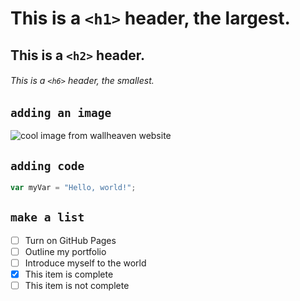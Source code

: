 # This is a `<h1>` header, the largest.
## This is a `<h2>` header.
###### This is a `<h6>` header, the smallest.
## `adding an image`
![cool image from wallheaven website](https://w.wallhaven.cc/full/kx/wallhaven-kx5v57.jpg)
## `adding code`
``` javascript
var myVar = "Hello, world!";
```
## `make a list`
- [ ] Turn on GitHub Pages
- [ ] Outline my portfolio
- [ ] Introduce myself to the world
- [x] This item is complete
- [ ] This item is not complete
